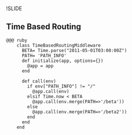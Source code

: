 !SLIDE
## Time Based Routing
    @@@ ruby
		class TimeBasedRoutingMiddleware
		  BETA= Time.parse("2011-05-01T03:00:00Z")
		  PATH= 'PATH_INFO'
		  def initialize(app, options={})
		    @app = app
		  end

		  def call(env)
		    if env["PATH_INFO"] != "/"
		      @app.call(env)
		    elsif Time.now < BETA
		      @app.call(env.merge(PATH=>'/beta'))
		    else                        
		      @app.call(env.merge(PATH=>'/beta2'))
		    end
		  end
		end